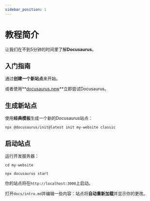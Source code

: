 ```yaml
---
sidebar_position: 1
---
```


# 教程简介

让我们在不到5分钟的时间里了解**Docusaurus**。

## 入门指南

通过**创建一个新站点**来开始。

或者使用**[docusaurus.new](https://docusaurus.new)**立即尝试Docusaurus。

## 生成新站点

使用**经典模板**生成一个新的Docusaurus站点：

```shell
npx @docusaurus/init@latest init my-website classic
```

## 启动站点

运行开发服务器：

```shell
cd my-website

npx docusaurus start
```

你的站点将在`http://localhost:3000`上启动。

打开`docs/intro.md`并编辑一些内容：站点将**自动重新加载**并显示你的更改。